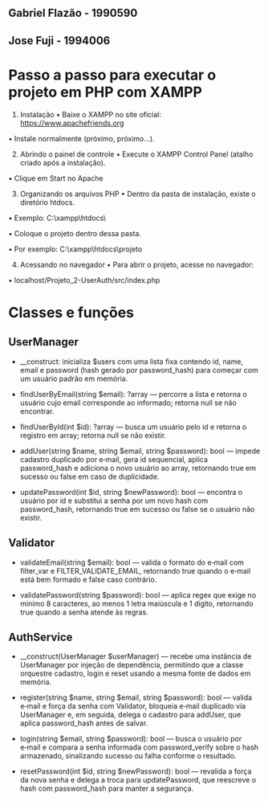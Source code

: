 ## Gabriel Flazão - 1990590
## Jose Fuji - 1994006

# Passo a passo para executar o projeto em PHP com XAMPP
1. Instalação
• Baixe o XAMPP no site oficial: https://www.apachefriends.org

• Instale normalmente (próximo, próximo...).

2. Abrindo o painel de controle
• Execute o XAMPP Control Panel (atalho criado após a instalação).

• Clique em Start no Apache

3. Organizando os arquivos PHP
• Dentro da pasta de instalação, existe o diretório htdocs.

• Exemplo: C:\xampp\htdocs\

• Coloque o projeto dentro dessa pasta.

• Por exemplo: C:\xampp\htdocs\projeto

4. Acessando no navegador
• Para abrir o projeto, acesse no navegador:

• localhost/Projeto_2-UserAuth/src/index.php

# Classes e funções
## UserManager

* __construct: inicializa $users com uma lista fixa contendo id, name, email e password (hash gerado por password_hash) para começar com um usuário padrão em memória.

* findUserByEmail(string $email): ?array — percorre a lista e retorna o usuário cujo email corresponde ao informado; retorna null se não encontrar.

* findUserById(int $id): ?array — busca um usuário pelo id e retorna o registro em array; retorna null se não existir.

* addUser(string $name, string $email, string $password): bool — impede cadastro duplicado por e‑mail, gera id sequencial, aplica password_hash e adiciona o novo usuário ao array, retornando true em sucesso ou false em caso de duplicidade.

* updatePassword(int $id, string $newPassword): bool — encontra o usuário por id e substitui a senha por um novo hash com password_hash, retornando true em sucesso ou false se o usuário não existir.

## Validator

* validateEmail(string $email): bool — valida o formato do e‑mail com filter_var e FILTER_VALIDATE_EMAIL, retornando true quando o e‑mail está bem formado e false caso contrário.

* validatePassword(string $password): bool — aplica regex que exige no mínimo 8 caracteres, ao menos 1 letra maiúscula e 1 dígito, retornando true quando a senha atende às regras.

## AuthService

* __construct(UserManager $userManager) — recebe uma instância de UserManager por injeção de dependência, permitindo que a classe orquestre cadastro, login e reset usando a mesma fonte de dados em memória.

* register(string $name, string $email, string $password): bool — valida e‑mail e força da senha com Validator, bloqueia e‑mail duplicado via UserManager e, em seguida, delega o cadastro para addUser, que aplica password_hash antes de salvar.

* login(string $email, string $password): bool — busca o usuário por e‑mail e compara a senha informada com password_verify sobre o hash armazenado, sinalizando sucesso ou falha conforme o resultado.

* resetPassword(int $id, string $newPassword): bool — revalida a força da nova senha e delega a troca para updatePassword, que reescreve o hash com password_hash para manter a segurança.

